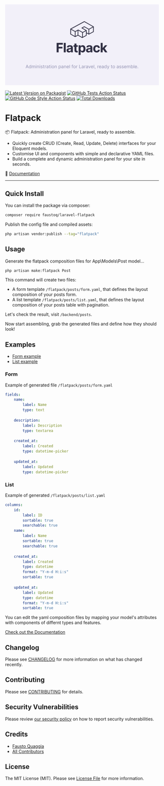 ![Image of package](.github/package-cover.png)

[![Latest Version on Packagist](https://img.shields.io/packagist/v/faustoq/laravel-flatpack.svg?style=flat-square)](https://packagist.org/packages/faustoq/laravel-flatpack)
[![GitHub Tests Action Status](https://img.shields.io/github/workflow/status/faustoq/laravel-flatpack/run-tests?label=tests)](https://github.com/faustoq/laravel-flatpack/actions?query=workflow%3Arun-tests+branch%3Amain)
[![GitHub Code Style Action Status](https://img.shields.io/github/workflow/status/faustoq/laravel-flatpack/Check%20&%20fix%20styling?label=code%20style)](https://github.com/faustoq/laravel-flatpack/actions?query=workflow%3A"Check+%26+fix+styling"+branch%3Amain)
[![Total Downloads](https://img.shields.io/packagist/dt/faustoq/laravel-flatpack.svg?style=flat-square)](https://packagist.org/packages/faustoq/laravel-flatpack)

# Flatpack

📦 Flatpack: Administration panel for Laravel, ready to assemble.

-   Quickly create CRUD (Create, Read, Update, Delete) interfaces for your Eloquent models.
-   Customise UI and components with simple and declarative YAML files.
-   Build a complete and dynamic administration panel for your site in seconds.

📕 [Documentation](https://laravel-flatpack.com)

---

## Quick Install

You can install the package via composer:

```bash
composer require faustoq/laravel-flatpack
```

Publish the config file and compiled assets:

```bash
php artisan vendor:publish --tag="flatpack"
```

## Usage

Generate the flatpack composition files for App\Models\Post model...

```bash
php artisan make:flatpack Post
```

This command will create two files:

-   A form template `/flatpack/posts/form.yaml`, that defines the layout composition of your posts form.
-   A list template `/flatpack/posts/list.yaml`, that defines the layout composition of your posts table with pagination.

Let's check the result, visit `/backend/posts`.

Now start assembling, grab the generated files and define how they should look!

## Examples

-   [Form example](#form)
-   [List example](#list)

### Form

Example of generated file `/flatpack/posts/form.yaml`

```yaml
fields:
    name:
        label: Name
        type: text

    description:
        label: Description
        type: textarea

    created_at:
        label: Created
        type: datetime-picker

    updated_at:
        label: Updated
        type: datetime-picker
```

### List

Example of generated `/flatpack/posts/list.yaml`

```yaml
columns:
    id:
        label: ID
        sortable: true
        searchable: true
    name:
        label: Name
        sortable: true
        searchable: true

    created_at:
        label: Created
        type: datetime
        format: "Y-m-d H:i:s"
        sortable: true

    updated_at:
        label: Updated
        type: datetime
        format: "Y-m-d H:i:s"
        sortable: true
```

You can edit the yaml composition files by mapping your model's attributes with components of differnt types and features.

[Check out the Documentation](https://laravel-flatpack.com/reference)

## Changelog

Please see [CHANGELOG](CHANGELOG.md) for more information on what has changed recently.

## Contributing

Please see [CONTRIBUTING](.github/CONTRIBUTING.md) for details.

## Security Vulnerabilities

Please review [our security policy](../../security/policy) on how to report security vulnerabilities.

## Credits

-   [Fausto Quaggia](https://github.com/faustoq)
-   [All Contributors](../../contributors)

## License

The MIT License (MIT). Please see [License File](LICENSE.md) for more information.
